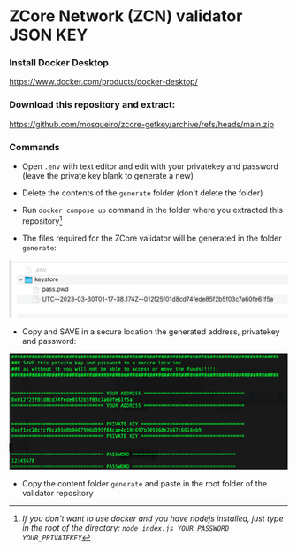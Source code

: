 # ZCore Network (ZCN) validator JSON KEY

### Install Docker Desktop
https://www.docker.com/products/docker-desktop/

### Download this repository and extract:
https://github.com/mosqueiro/zcore-getkey/archive/refs/heads/main.zip

### Commands
- Open ```.env``` with text editor and edit with your privatekey and password (leave the private key blank to generate a new)

- Delete the contents of the ```generate``` folder (don't delete the folder)

- Run ```docker compose up``` command in the folder where you extracted this repository[^1]

[^1]: _If you don't want to use docker and you have nodejs installed, just type in the root of the directory: ```node index.js YOUR_PASSWORD YOUR_PRIVATEKEY```_


- The files required for the ZCore validator will be generated in the folder ```generate```:

![address](https://github.com/zcore-network/genkey/raw/main/images/generate.png)

- Copy and SAVE in a secure location the generated address, privatekey and password:

![address](https://github.com/zcore-network/genkey/raw/main/images/docker.png)

- Copy the content folder ```generate``` and paste in the root folder of the validator repository